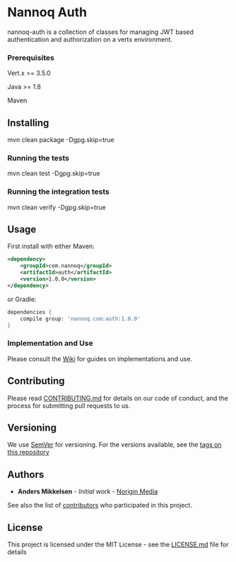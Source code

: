 # Nannoq Auth

nannoq-auth is a collection of classes for managing JWT based authentication and authorization on a vertx environment.

### Prerequisites

Vert.x >= 3.5.0

Java >= 1.8

Maven

## Installing

mvn clean package -Dgpg.skip=true

### Running the tests

mvn clean test -Dgpg.skip=true

### Running the integration tests

mvn clean verify -Dgpg.skip=true

## Usage

First install with either Maven:

```xml
<dependency>
    <groupId>com.nannoq</groupId>
    <artifactId>auth</artifactId>
    <version>1.0.0</version>
</dependency>
```

or Gradle:

```groovy
dependencies {
    compile group: 'nannoq.com:auth:1.0.0'
}
```

### Implementation and Use

Please consult the [Wiki](https://github.com/mikand13/nannoq-auth/wiki) for guides on implementations and use.

## Contributing

Please read [CONTRIBUTING.md](https://github.com/mikand13/nannoq-auth/blob/master/CONTRIBUTING.md) for details on our code of conduct, and the process for submitting pull requests to us.

## Versioning

We use [SemVer](http://semver.org/) for versioning. For the versions available, see the [tags on this repository](https://github.com/mikand13/nannoq-auth/tags)

## Authors

* **Anders Mikkelsen** - *Initial work* - [Norigin Media](http://noriginmedia.com/)

See also the list of [contributors](https://github.com/mikand13/nannoq-auth/contributors) who participated in this project.

## License

This project is licensed under the MIT License - see the [LICENSE.md](https://github.com/mikand13/nannoq-auth/blob/master/LICENSE) file for details

